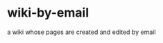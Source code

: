 # wiki-by-email
a wiki whose pages are created and edited by email

<!---
## Getting started


--->
